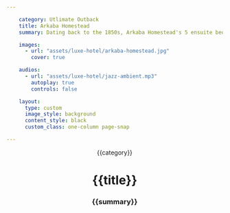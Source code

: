 ```yaml
---

    category: Utlimate Outback
    title: Arkaba Homestead
    summary: Dating back to the 1850s, Arkaba Homestead's 5 ensuite bedrooms have been tastefully restored in tune with the property's pioneering history.

    images:
      - url: "assets/luxe-hotel/arkaba-homestead.jpg"
        cover: true

    audios:
      - url: "assets/luxe-hotel/jazz-ambient.mp3"
        autoplay: true
        controls: false

    layout:
      type: custom
      image_style: background
      content_style: black
      custom_class: one-column page-snap

---
```

<figure class='cover-area image' data-media-id="images:1" style="background-image:url( {{ cover_url }} )" data-background-cover="true" >
  <div class='container col third'>
    <header>
      <span class='category'>{{category}}</span>
      <h1 class='title'>{{title}}</h1>
      <h3 class='subtitle'>{{summary}}</h3>
    </header>
    <audio data-media-id="audios:1"></audio>
  </div>
  <a href="#" class="audio audio-on"></audio>
</figure>

